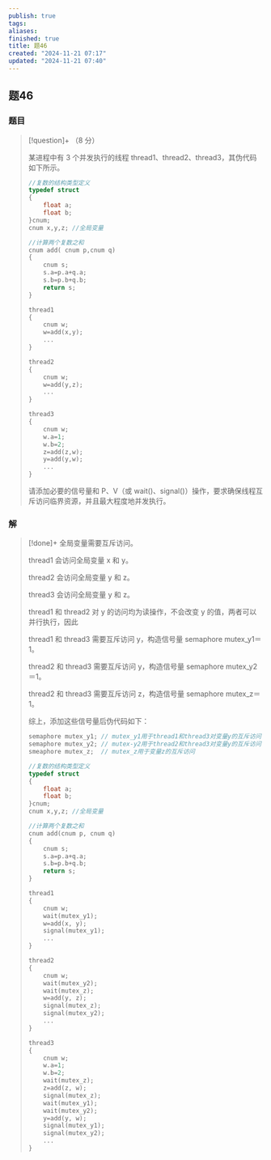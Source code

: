```yaml
---
publish: true
tags: 
aliases: 
finished: true
title: 题46
created: "2024-11-21 07:17"
updated: "2024-11-21 07:40"
---
```

## 题46
### 题目
> [!question]+
> （8 分）
> 
> 某进程中有 3 个并发执行的线程 thread1、thread2、thread3，其伪代码如下所示。
> 
> ```cpp
> //复数的结构类型定义
> typedef struct
> {
>     float a;
>     float b;
> }cnum;
> cnum x,y,z; //全局变量
> 
> //计算两个复数之和
> cnum add( cnum p,cnum q)
> {
>     cnum s;
>     s.a=p.a+q.a;
>     s.b=p.b+q.b;
>     return s;
> }
> 
> thread1
> {
>     cnum w;
>     w=add(x,y);
>     ...
> }
> 
> thread2
> {
>     cnum w;
>     w=add(y,z);
>     ...
> }
> 
> thread3
> {
>     cnum w;
>     w.a=1;
>     w.b=2;
>     z=add(z,w);
>     y=add(y,w);
>     ...
> }
> ```
> 
> 请添加必要的信号量和 P、V（或 wait()、signal()）操作，要求确保线程互斥访问临界资源，并且最大程度地并发执行。
### 解
> [!done]+
> 全局变量需要互斥访问。
> 
> thread1 会访问全局变量 x 和 y。
> 
> thread2 会访问全局变量 y 和 z。
> 
> thread3 会访问全局变量 y 和 z。
> 
> thread1 和 thread2 对 y 的访问均为读操作，不会改变 y 的值，两者可以并行执行，因此
> 
> thread1 和 thread3 需要互斥访问 y，构造信号量 semaphore mutex_y1＝1。
> 
> thread2 和 thread3 需要互斥访问 y，构造信号量 semaphore mutex_y2＝1。
> 
> thread2 和 thread3 需要互斥访问 z，构造信号量 semaphore mutex_z＝1。
> 
> 综上，添加这些信号量后伪代码如下：
> 
> ```cpp
> semaphore mutex_y1; // mutex_y1用于thread1和thread3对变量y的互斥访问
> semaphore mutex_y2; // mutex-y2用于thread2和thread3对变量y的互斥访问
> smeaphore mutex_z;  // mutex_z用于变量z的互斥访问
> 
> //复数的结构类型定义
> typedef struct
> {
>     float a;
>     float b;
> }cnum;
> cnum x,y,z; //全局变量
> 
> //计算两个复数之和
> cnum add(cnum p, cnum q)
> {
>     cnum s;
>     s.a=p.a+q.a;
>     s.b=p.b+q.b;
>     return s;
> }
> 
> thread1
> {
>     cnum w;
>     wait(mutex_y1);
>     w=add(x, y);
>     signal(mutex_y1);
>     ...
> }
> 
> thread2
> {
>     cnum w;
>     wait(mutex_y2);
>     wait(mutex_z);
>     w=add(y, z);
>     signal(mutex_z);
>     signal(mutex_y2);
>     ...
> }
> 
> thread3
> {
>     cnum w;
>     w.a=1;
>     w.b=2;
>     wait(mutex_z);
>     z=add(z, w);
>     signal(mutex_z);
>     wait(mutex_y1);
>     wait(mutex_y2);
>     y=add(y, w);
>     signal(mutex_y1);
>     signal(mutex_y2);
>     ...
> }
> ```